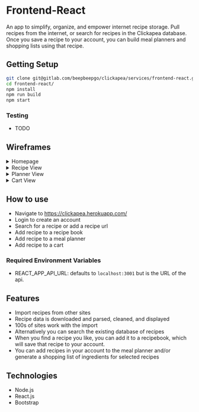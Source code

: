 # Frontend-React

An app to simplify, organize, and empower internet recipe storage. Pull recipes from the internet, or search for recipes in the Clickapea database. Once you save a recipe to your account, you can build meal planners and shopping lists using that recipe.

## Getting Setup

```bash
git clone git@gitlab.com/beepbeepgo/clickapea/services/frontend-react.git
cd frontend-react/
npm install
npm run build
npm start
```

### Testing

- TODO

## Wireframes

<details>
<summary>Homepage</summary>
<img src="https://i.imgur.com/ymcNtFQ.png">
</details>
<details>
<summary>Recipe View</summary>
<img src="https://i.imgur.com/SAjN0Zn.png">
</details>
<details>
<summary>Planner View</summary>
<img src="https://i.imgur.com/HSViDwj.png">
</details>
<details>
<summary>Cart View</summary>
<img src="https://i.imgur.com/BvNRujy.png">
</details>

## How to use

- Navigate to <a href="https://clickapea.herokuapp.com/" target="_blank">https://clickapea.herokuapp.com/</a>
- Login to create an account
- Search for a recipe or add a recipe url
- Add recipe to a recipe book
- Add recipe to a meal planner
- Add recipe to a cart

### Required Environment Variables

- REACT_APP_API_URL: defaults to `localhost:3001` but is the URL of the api.

## Features

- Import recipes from other sites
- Recipe data is downloaded and parsed, cleaned, and displayed
- 100s of sites work with the import
- Alternatively you can search the existing database of recipes
- When you find a recipe you like, you can add it to a recipebook, which will save that recipe to your account.
- You can add recipes in your account to the meal planner and/or generate a shopping list of ingredients for selected recipes

## Technologies

- Node.js
- React.js
- Bootstrap
